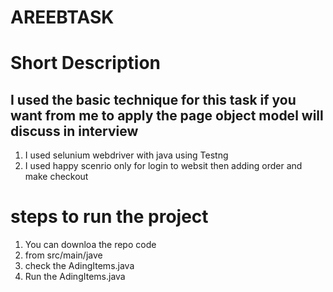 # AREEBTASK
# Short Description
## I used the basic technique for this task if you want from me to apply the page object model will discuss in interview

1. I used selunium webdriver with java using Testng
2.  I used happy scenrio only for login to websit then adding order and make checkout
   # steps to run the project
   1. You can downloa the repo code
   2. from src/main/jave
   3. check the AdingItems.java
   4. Run the AdingItems.java
      

